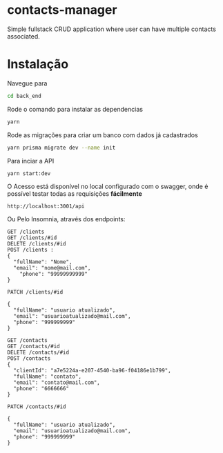 # contacts-manager
Simple fullstack CRUD application where user can have multiple contacts associated.



# Instalação

Navegue para 
```bash
cd back_end
```

Rode o comando para instalar as dependencias
```bash
yarn
```
Rode as migrações para criar um banco com dados já cadastrados
```bash
yarn prisma migrate dev --name init
```
Para inciar a API
```
yarn start:dev
```
O Acesso está disponível no local configurado com o swagger, onde é possível testar todas as requisições <strong>fácilmente</strong>
```
http://localhost:3001/api
```

Ou Pelo Insomnia, através dos endpoints:
```
GET /clients
GET /clients/#id
DELETE /clients/#id
POST /clients : 
{
  "fullName": "Nome",
  "email": "nome@mail.com",
	"phone": "99999999999"
}

PATCH /clients/#id

{
  "fullName": "usuario atualizado",
  "email": "usuarioatualizado@mail.com",
  "phone": "999999999"
}

GET /contacts
GET /contacts/#id
DELETE /contacts/#id
POST /contacts
{
  "clientId": "a7e5224a-e207-4540-ba96-f04186e1b799",
  "fullName": "contato",
  "email": "contato@mail.com",
  "phone": "6666666"
}

PATCH /contacts/#id

{
  "fullName": "usuario atualizado",
  "email": "usuarioatualizado@mail.com",
  "phone": "999999999"
}

```

